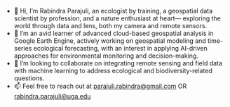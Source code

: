 - 👋 Hi, I’m Rabindra Parajuli, an ecologist by training, a geospatial data scientist by profession, and a nature enthusiast at heart— exploring the world through data and lens, both my camera and remote sensors.
- 🌱 I’m an avid learner of advanced cloud-based geospatial analysis in Google Earth Engine, actively working on geospatial modeling and time-series ecological forecasting, with an interest in applying AI-driven approaches for environmental monitoring and decision-making.
- 💞️ I’m looking to collaborate on integrating remote sensing and field data with machine learning to address ecological and biodiversity-related questions.
- 📫 Feel free to reach out at parajuli.rabindra@gmail.com OR rabindra.parajuli@uga.edu

<!---
rabindraparajuli/rabindraparajuli is a ✨ special ✨ repository because its `README.md` (this file) appears on your GitHub profile.
You can click the Preview link to take a look at your changes.
--->
